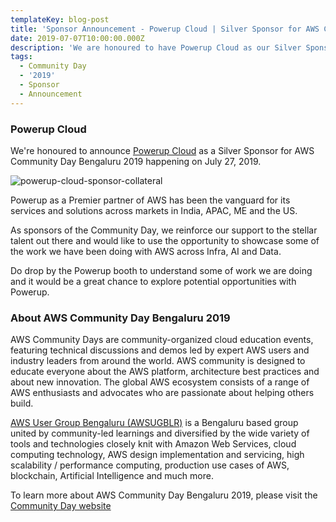 ```yaml
---
templateKey: blog-post
title: 'Sponsor Announcement - Powerup Cloud | Silver Sponsor for AWS Community Day 2019'
date: 2019-07-07T10:00:00.000Z
description: 'We are honoured to have Powerup Cloud as our Silver Sponsor'
tags:
  - Community Day
  - '2019'
  - Sponsor
  - Announcement
---
```


### Powerup Cloud 

We're honoured to announce [Powerup Cloud](https://powerupcloud.com/) as a Silver Sponsor for AWS Community Day Bengaluru 2019 happening on July 27, 2019.

![powerup-cloud-sponsor-collateral](/img/communityday2019/powerupcloud.png)

Powerup as a Premier partner of AWS has been the vanguard for its services and solutions across markets in India, APAC, ME and the US. 

As sponsors of the Community Day, we reinforce our support to the stellar talent out there and would like to use the opportunity to showcase some of the work we have been doing with AWS across Infra, AI and Data. 

Do drop by the Powerup booth to understand some of work we are doing and it would be a great chance to explore potential opportunities with Powerup.


### About AWS Community Day Bengaluru 2019

AWS Community Days are community-organized cloud education events, featuring technical discussions and demos led by expert AWS users and industry leaders from around the world. AWS community is designed to educate everyone about the AWS platform, architecture best practices and about new innovation. The global AWS ecosystem consists of a range of AWS enthusiasts and advocates who are passionate about helping others build.

[AWS User Group Bengaluru (AWSUGBLR)](https://awsugblr.in) is a Bengaluru based group united by community-led learnings and diversified by the wide variety of tools and technologies closely knit with Amazon Web Services, cloud computing technology, AWS design implementation and servicing, high scalability / performance computing, production use cases of AWS, blockchain, Artificial Intelligence and much more. 

To learn more about AWS Community Day Bengaluru 2019, please visit the [Community Day website](https://communityday.awsugblr.in)

